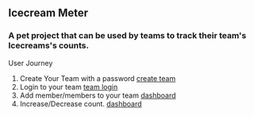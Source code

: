 ## Icecream Meter

### A pet project that can be used by teams to track their team's Icecreams's counts.

User Journey

 1. Create Your Team with a password [create team](http://icecreammeter.herokuapp.com/createTeam)
 2. Login to your team [team login](http://icecreammeter.herokuapp.com/logInTeam)
 3. Add member/members to your team [dashboard](http://icecreammeter.herokuapp.com/dashboard)
 4. Increase/Decrease count. [dashboard](http://icecreammeter.herokuapp.com/dashboard)


